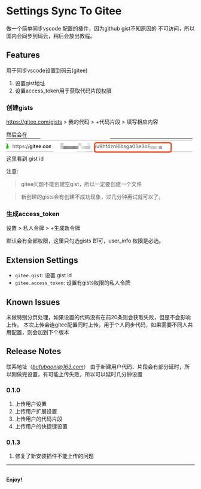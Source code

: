 # Settings Sync To Gitee

做一个简单同步vscode 配置的插件，因为github gist不知原因的
不可访问，所以国内会同步到码云，稍后会放出教程。

## Features

用于同步vscode设置到码云(gitee)
1. 设置gist地址
2. 设置access_token用于获取代码片段权限

### 创建gists

https://gitee.com/gists > 我的代码 > +代码片段 > 填写相应内容

然后会在 ![图片](images/gists.png) 这里看到 gist id

注意: 
> gitee问题不能创建空gist，所以一定要创建一个文件

> 新创建的gists会有创建不成功现象，过几分钟再试就可以了。

### 生成access_token

设置 > 私人令牌 > +生成新令牌

默认会有全部权限，这里只勾选gists 即可，user_info 权限是必选。

## Extension Settings

* `gitee.gist`: 设置 gist id
* `gitee.access_token`: 设置有gists权限的私人令牌

## Known Issues

未做特别分页处理，如果设置的代码没有在前20条则会获取失败，但是不会影响上传。
本次上传会连gitee配置同时上传，用于个人同步代码，如果需要不同人共用配置，则会加到下个版本
## Release Notes

联系地址（*bufubaoni@163.com*）
由于新建用户代码、片段会有部分延时，所以刚做完设置，有可能上传失败，所以可以延时几分钟设置

### 0.1.0

1. 上传用户设置
2. 上传用户扩展设置
3. 上传用户的代码片段
4. 上传用户的快捷键设置

### 0.1.3
1. 修复了新安装插件不能上传的问题


-----------------------------------------------------------------------------------------------------------

## 


**Enjoy!**
